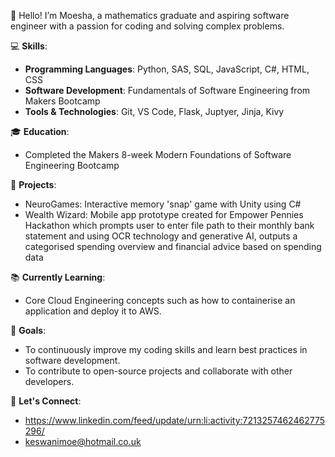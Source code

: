 <!--
**keswanimoe/keswanimoe** is a ✨ _special_ ✨ repository because its `README.md` (this file) appears on your GitHub profile.

Here are some ideas to get you started:

- 🔭 I’m currently working on ...
- 🌱 I’m currently learning ...
- 👯 I’m looking to collaborate on ...
- 🤔 I’m looking for help with ...
- 💬 Ask me about ...
- 📫 How to reach me: ...
- 😄 Pronouns: ...
- ⚡ Fun fact: ...
-->

👋 Hello! I’m Moesha, a mathematics graduate and aspiring software engineer with a passion for coding and solving complex problems.

💻 **Skills**:
- **Programming Languages**: Python, SAS, SQL, JavaScript, C#, HTML, CSS
- **Software Development**: Fundamentals of Software Engineering from Makers Bootcamp
- **Tools & Technologies**: Git, VS Code, Flask, Juptyer, Jinja, Kivy

🎓 **Education**:
- Completed the Makers 8-week Modern Foundations of Software Engineering Bootcamp
  
🚀 **Projects**:
- NeuroGames: Interactive memory 'snap' game with Unity using C#
- Wealth Wizard: Mobile app prototype created for Empower Pennies Hackathon which prompts user to enter file path to their monthly bank statement and using OCR technology and generative AI, outputs a categorised spending overview and financial advice based on spending data

📚 **Currently Learning**:
- Core Cloud Engineering concepts such as how to containerise an application and deploy it to AWS.

🌱 **Goals**:
- To continuously improve my coding skills and learn best practices in software development.
- To contribute to open-source projects and collaborate with other developers.

💬 **Let's Connect**:
- https://www.linkedin.com/feed/update/urn:li:activity:7213257462462775296/
- keswanimoe@hotmail.co.uk

